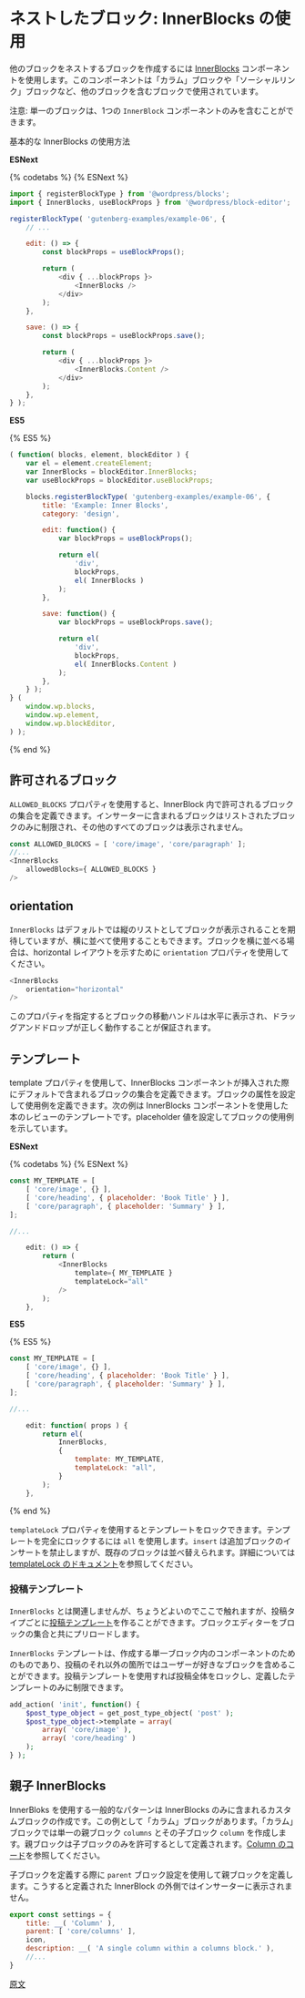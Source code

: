 <!-- 
# Nested Blocks: Using InnerBlocks
 -->
# ネストしたブロック: InnerBlocks の使用

<!--
You can create a single block that nests other blocks using the [InnerBlocks](https://github.com/WordPress/gutenberg/tree/master/packages/block-editor/src/components/inner-blocks/README.md) component. This is used in the Columns block, Social Links block, or any block you want to contain other blocks.

Note: A single block can only contain one `InnerBlock` component.

Here is the basic InnerBlocks usage.
 -->
他のブロックをネストするブロックを作成するには [InnerBlocks](https://github.com/WordPress/gutenberg/tree/master/packages/block-editor/src/components/inner-blocks/README.md) コンポーネントを使用します。このコンポーネントは「カラム」ブロックや「ソーシャルリンク」ブロックなど、他のブロックを含むブロックで使用されています。

注意: 単一のブロックは、1つの `InnerBlock` コンポーネントのみを含むことができます。

基本的な InnerBlocks の使用方法

**ESNext**

{% codetabs %}
{% ESNext %}
```js
import { registerBlockType } from '@wordpress/blocks';
import { InnerBlocks, useBlockProps } from '@wordpress/block-editor';

registerBlockType( 'gutenberg-examples/example-06', {
	// ...

	edit: () => {
		const blockProps = useBlockProps();

		return (
			<div { ...blockProps }>
				<InnerBlocks />
			</div>
		);
	},

	save: () => {
		const blockProps = useBlockProps.save();

		return (
			<div { ...blockProps }>
				<InnerBlocks.Content />
			</div>
		);
	},
} );
```

**ES5**

{% ES5 %}
```js
( function( blocks, element, blockEditor ) {
	var el = element.createElement;
	var InnerBlocks = blockEditor.InnerBlocks;
	var useBlockProps = blockEditor.useBlockProps;

	blocks.registerBlockType( 'gutenberg-examples/example-06', {
		title: 'Example: Inner Blocks',
		category: 'design',

		edit: function() {
			var blockProps = useBlockProps();

			return el(
				'div',
				blockProps,
				el( InnerBlocks )
			);
		},

		save: function() {
			var blockProps = useBlockProps.save();

			return el(
				'div',
				blockProps,
				el( InnerBlocks.Content )
			);
		},
	} );
} (
	window.wp.blocks,
	window.wp.element,
	window.wp.blockEditor,
) );
```
{% end %}

<!-- 
## Allowed Blocks

Using the `ALLOWED_BLOCKS` property, you can define the set of blocks allowed in your InnerBlock. This restricts the blocks that can be included only to those listed, all other blocks will not show in the inserter.
 -->
## 許可されるブロック

`ALLOWED_BLOCKS` プロパティを使用すると、InnerBlock 内で許可されるブロックの集合を定義できます。インサーターに含まれるブロックはリストされたブロックのみに制限され、その他のすべてのブロックは表示されません。

```js
const ALLOWED_BLOCKS = [ 'core/image', 'core/paragraph' ];
//...
<InnerBlocks
	allowedBlocks={ ALLOWED_BLOCKS }
/>
```

<!-- 
## Orientation

By default, `InnerBlocks` expects its blocks to be shown in a vertical list. A valid use-case is to style InnerBlocks to appear horizontally. When blocks are styled in such a way, the `orientation` prop can be used to indicate a horizontal layout:
-->
## orientation

`InnerBlocks` はデフォルトでは縦のリストとしてブロックが表示されることを期待していますが、横に並べて使用することもできます。ブロックを横に並べる場合は、horizontal レイアウトを示すために `orientation` プロパティを使用してください。

```js
<InnerBlocks
	orientation="horizontal"
/>
```
<!--
Specifying this prop will result in the block movers being shown horizontally, and also ensure drag and drop works correctly.
-->
このプロパティを指定するとブロックの移動ハンドルは水平に表示され、ドラッグアンドドロップが正しく動作することが保証されます。

<!--
## Template

Use the template property to define a set of blocks that prefill the InnerBlocks component when inserted. You can set attributes on the blocks to define their use. The example below shows a book review template using InnerBlocks component and setting placeholders values to show the block usage.
 -->
## テンプレート

template プロパティを使用して、InnerBlocks コンポーネントが挿入された際にデフォルトで含まれるブロックの集合を定義できます。ブロックの属性を設定して使用例を定義できます。次の例は InnerBlocks コンポーネントを使用した本のレビューのテンプレートです。placeholder 値を設定してブロックの使用例を示しています。

**ESNext**

{% codetabs %}
{% ESNext %}
```js
const MY_TEMPLATE = [
	[ 'core/image', {} ],
	[ 'core/heading', { placeholder: 'Book Title' } ],
	[ 'core/paragraph', { placeholder: 'Summary' } ],
];

//...

	edit: () => {
		return (
			<InnerBlocks
				template={ MY_TEMPLATE }
				templateLock="all"
			/>
		);
	},
```

**ES5**

{% ES5 %}
```js
const MY_TEMPLATE = [
	[ 'core/image', {} ],
	[ 'core/heading', { placeholder: 'Book Title' } ],
	[ 'core/paragraph', { placeholder: 'Summary' } ],
];

//...

	edit: function( props ) {
		return el(
			InnerBlocks,
			{
				template: MY_TEMPLATE,
				templateLock: "all",
			}
		);
	},
```
{% end %}

<!-- 
Use the `templateLock` property to lock down the template. Using `all` locks the template complete, no changes can be made. Using `insert` prevents additional blocks to be inserted, but existing blocks can be reordered. See [templateLock documentation](https://github.com/WordPress/gutenberg/tree/master/packages/block-editor/src/components/inner-blocks/README.md#templatelock) for additional information.
 -->
`templateLock` プロパティを使用するとテンプレートをロックできます。テンプレートを完全にロックするには `all` を使用します。`insert` は追加ブロックのインサートを禁止しますが、既存のブロックは並べ替えられます。詳細については [templateLock のドキュメント](https://github.com/WordPress/gutenberg/tree/master/packages/block-editor/src/components/inner-blocks/README.md#templatelock)を参照してください。

<!-- 
### Post Template

Unrelated to `InnerBlocks` but worth mentioning here, you can create a [post template](https://developer.wordpress.org/block-editor/developers/block-api/block-templates/) by post type, that preloads the block editor with a set of blocks.

The `InnerBlocks` template is for the component in the single block that you created, the rest of the post can include any blocks the user likes. Using a post template, can lock the entire post to just the template you define.
 -->
### 投稿テンプレート

`InnerBlocks` とは関連しませんが、ちょうどよいのでここで触れますが、投稿タイプごとに[投稿テンプレート](https://developer.wordpress.org/block-editor/developers/block-api/block-templates/)を作ることができます。ブロックエディターをブロックの集合と共にプリロードします。

`InnerBlocks` テンプレートは、作成する単一ブロック内のコンポーネントのためのものであり、投稿のそれ以外の箇所ではユーザーが好きなブロックを含めることができます。投稿テンプレートを使用すれば投稿全体をロックし、定義したテンプレートのみに制限できます。

```php
add_action( 'init', function() {
	$post_type_object = get_post_type_object( 'post' );
	$post_type_object->template = array(
		array( 'core/image' ),
		array( 'core/heading' )
	);
} );
```

<!-- 
## Parent-Child InnerBlocks

A common pattern for using InnerBlocks is to create a custom block that will be included only in the InnerBlocks. An example of this is the Columns block, that creates a single parent block called `columns` and then creates an child block called `column`. The parent block is defined to only allow the child blocks. See [Column code for reference](https://github.com/WordPress/gutenberg/tree/master/packages/block-library/src/column).

When defining a child block, use the `parent` block setting to define which block is the parent. This prevents the block showing in the inserter outside of the InnerBlock it is defined for.
 -->
## 親子 InnerBlocks

InnerBloks を使用する一般的なパターンは InnerBlocks のみに含まれるカスタムブロックの作成です。この例として「カラム」ブロックがあります。「カラム」ブロックでは単一の親ブロック `columns` とその子ブロック `column` を作成します。親ブロックは子ブロックのみを許可するとして定義されます。[Column のコード](https://github.com/WordPress/gutenberg/tree/master/packages/block-library/src/column)を参照してください。

子ブロックを定義する際に `parent` ブロック設定を使用して親ブロックを定義します。こうすると定義された InnerBlock の外側ではインサーターに表示されません。

```js
export const settings = {
	title: __( 'Column' ),
	parent: [ 'core/columns' ],
	icon,
	description: __( 'A single column within a columns block.' ),
	//...
}
```

[原文](https://github.com/WordPress/gutenberg/blob/master/docs/designers-developers/developers/tutorials/block-tutorial/nested-blocks-inner-blocks.md)